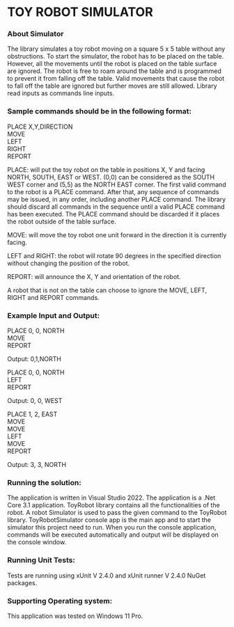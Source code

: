 # TOY ROBOT SIMULATOR

### About Simulator

The library simulates a toy robot moving on a square 5 x 5 table without any obstructions. To start the simulator, the robot has to be placed on the table. 
However, all the movements until the robot is placed on the table surface are ignored. The robot is free to roam around the table and is programmed to prevent it from falling off the 
table. Valid movements that cause the robot to fall off the table are ignored but further moves are still allowed. Library read inputs
as commands line inputs.

### Sample commands should be in the following format:

PLACE X,Y,DIRECTION <br />
MOVE <br />
LEFT <br />
RIGHT <br />
REPORT <br />

PLACE: will put the toy robot on the table in positions X, Y and facing NORTH, SOUTH, EAST or WEST. (0,0) can be considered as the SOUTH WEST corner
and (5,5) as the NORTH EAST corner. The first valid command to the robot is a PLACE command. After that, any sequence of commands may be issued, 
in any order, including another PLACE command. The library should discard all commands in the sequence until a valid PLACE command has been 
executed. The PLACE command should be discarded if it places the robot outside of the table surface.

MOVE: will move the toy robot one unit forward in the direction it is currently facing.

LEFT and RIGHT: the robot will rotate 90 degrees in the specified direction without changing the position of the robot.

REPORT: will announce the X, Y and orientation of the robot.

A robot that is not on the table can choose to ignore the MOVE, LEFT, RIGHT and REPORT commands.

### Example Input and Output:

PLACE 0, 0, NORTH <br />
MOVE <br />
REPORT <br />

Output: 0,1,NORTH <br />

PLACE 0, 0, NORTH <br />
LEFT <br />
REPORT <br />

Output: 0, 0, WEST <br />

PLACE 1, 2, EAST <br />
MOVE <br />
MOVE <br />
LEFT <br />
MOVE <br />
REPORT <br />

Output: 3, 3, NORTH <br />

### Running the solution:

The application is written in Visual Studio 2022. The application is a .Net Core 3.1 application. ToyRobot library 
contains all the functionalities of the robot. A robot Simulator is used to pass the given command to the ToyRobot library. ToyRobotSimulator console app is the main app and to start the simulator this project need to run. When
you run the console application, commands will be executed automatically and output will be displayed on the console window.

### Running Unit Tests:

Tests are running using xUnit V 2.4.0 and xUnit runner V 2.4.0 NuGet packages.

### Supporting Operating system:
This application was tested on Windows 11 Pro.
